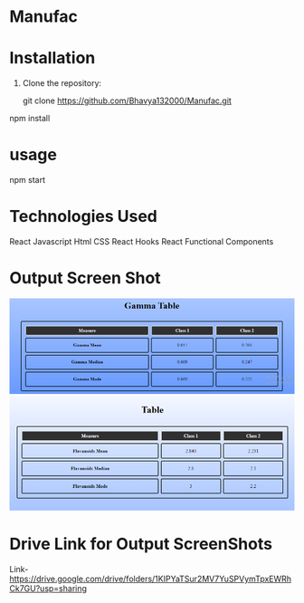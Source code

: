 # Manufac

# Installation

1. Clone the repository:

   git clone https://github.com/Bhavya132000/Manufac.git

npm install

# usage

npm start

# Technologies Used

React
Javascript
Html
CSS
React Hooks
React Functional Components

# Output Screen Shot

![Alt text](/manufac//src/Images/image-1.png)
![Alt text](/manufac//src/Images/image.png)

# Drive Link for Output ScreenShots

Link- https://drive.google.com/drive/folders/1KIPYaTSur2MV7YuSPVymTpxEWRhCk7GU?usp=sharing
